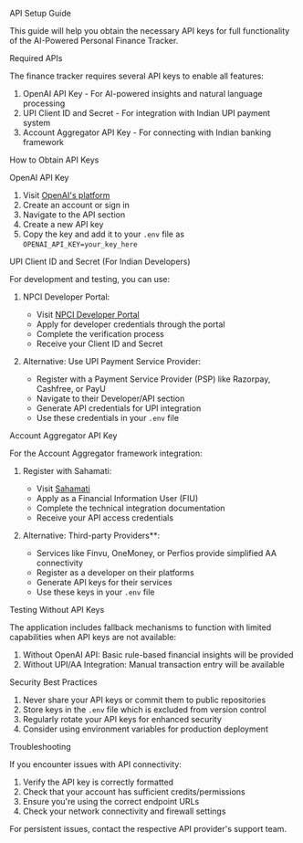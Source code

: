 API Setup Guide

This guide will help you obtain the necessary API keys for full functionality of the AI-Powered Personal Finance Tracker.

Required APIs

The finance tracker requires several API keys to enable all features:

1. OpenAI API Key - For AI-powered insights and natural language processing
2. UPI Client ID and Secret - For integration with Indian UPI payment system
3. Account Aggregator API Key - For connecting with Indian banking framework

 How to Obtain API Keys

 OpenAI API Key

1. Visit [OpenAI's platform](https://platform.openai.com/signup)
2. Create an account or sign in
3. Navigate to the API section
4. Create a new API key
5. Copy the key and add it to your `.env` file as `OPENAI_API_KEY=your_key_here`

UPI Client ID and Secret (For Indian Developers)

For development and testing, you can use:

1. NPCI Developer Portal:
   - Visit [NPCI Developer Portal](https://developer.npci.org.in/)
   - Apply for developer credentials through the portal
   - Complete the verification process
   - Receive your Client ID and Secret

2. Alternative: Use UPI Payment Service Provider:
   - Register with a Payment Service Provider (PSP) like Razorpay, Cashfree, or PayU
   - Navigate to their Developer/API section
   - Generate API credentials for UPI integration
   - Use these credentials in your `.env` file

Account Aggregator API Key

For the Account Aggregator framework integration:

1. Register with Sahamati:
   - Visit [Sahamati](https://sahamati.org.in/)
   - Apply as a Financial Information User (FIU)
   - Complete the technical integration documentation
   - Receive your API access credentials

2. Alternative: Third-party Providers**:
   - Services like Finvu, OneMoney, or Perfios provide simplified AA connectivity
   - Register as a developer on their platforms
   - Generate API keys for their services
   - Use these keys in your `.env` file

Testing Without API Keys

The application includes fallback mechanisms to function with limited capabilities when API keys are not available:

1. Without OpenAI API: Basic rule-based financial insights will be provided
2. Without UPI/AA Integration: Manual transaction entry will be available

Security Best Practices

1. Never share your API keys or commit them to public repositories
2. Store keys in the `.env` file which is excluded from version control
3. Regularly rotate your API keys for enhanced security
4. Consider using environment variables for production deployment

Troubleshooting

If you encounter issues with API connectivity:

1. Verify the API key is correctly formatted
2. Check that your account has sufficient credits/permissions
3. Ensure you're using the correct endpoint URLs
4. Check your network connectivity and firewall settings

For persistent issues, contact the respective API provider's support team.